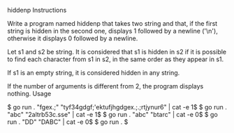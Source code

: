 hiddenp
Instructions

Write a program named hiddenp that takes two string and that, if the first string is hidden in the second one, displays 1 followed by a newline ('\n'), otherwise it displays 0 followed by a newline.

Let s1 and s2 be string. It is considered that s1 is hidden in s2 if it is possible to find each character from s1 in s2, in the same order as they appear in s1.

If s1 is an empty string, it is considered hidden in any string.

If the number of arguments is different from 2, the program displays nothing.
Usage

$ go run . "fgex.;" "tyf34gdgf;'ektufjhgdgex.;.;rtjynur6" | cat -e
1$
$ go run . "abc" "2altrb53c.sse" | cat -e
1$
$ go run . "abc" "btarc" | cat -e
0$
$ go run . "DD" "DABC" | cat -e
0$
$ go run .
$
